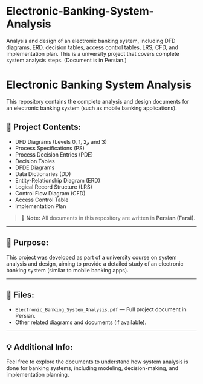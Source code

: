 # Electronic-Banking-System-Analysis
Analysis and design of an electronic banking system, including DFD diagrams, ERD, decision tables, access control tables, LRS, CFD, and implementation plan. This is a university project that covers complete system analysis steps. (Document is in Persian.)

# Electronic Banking System Analysis

This repository contains the complete analysis and design documents for an electronic banking system (such as mobile banking applications).

## 📄 Project Contents:
- DFD Diagrams (Levels 0, 1, 2و and 3)
- Process Specifications (PS)
- Process Decision Entries (PDE)
- Decision Tables
- DFDE Diagrams
- Data Dictionaries (DD)
- Entity-Relationship Diagram (ERD)
- Logical Record Structure (LRS)
- Control Flow Diagram (CFD)
- Access Control Table
- Implementation Plan

> 📌 **Note:** All documents in this repository are written in **Persian (Farsi)**.

---

## 🎯 Purpose:
This project was developed as part of a university course on system analysis and design, aiming to provide a detailed study of an electronic banking system (similar to mobile banking apps).

---

## 📂 Files:
- `Electronic_Banking_System_Analysis.pdf` — Full project document in Persian.
- Other related diagrams and documents (if available).

---

## 💡 Additional Info:
Feel free to explore the documents to understand how system analysis is done for banking systems, including modeling, decision-making, and implementation planning.
